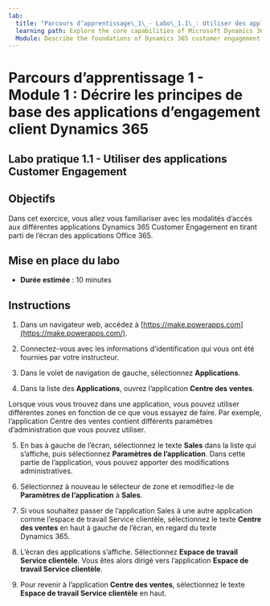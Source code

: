 ```yaml
---
lab:
  title: "Parcours d’apprentissage\_1\_- Labo\_1.1\_: Utiliser des applications d’engagement client"
  learning path: Explore the core capabilities of Microsoft Dynamics 365 customer engagement apps
  Module: Describe the foundations of Dynamics 365 customer engagement apps
---
```


Parcours d’apprentissage 1 - Module 1 : Décrire les principes de base des applications d’engagement client Dynamics 365
========================

## Labo pratique 1.1 - Utiliser des applications Customer Engagement 

## Objectifs

Dans cet exercice, vous allez vous familiariser avec les modalités d’accès aux différentes applications Dynamics 365 Customer Engagement en tirant parti de l’écran des applications Office 365.   


## Mise en place du labo

  - **Durée estimée** : 10 minutes

## Instructions

1. Dans un navigateur web, accédez à [https://make.powerapps.com](https://make.powerapps.com/). 

2. Connectez-vous avec les informations d’identification qui vous ont été fournies par votre instructeur. 

3. Dans le volet de navigation de gauche, sélectionnez **Applications**. 

4. Dans la liste des **Applications**, ouvrez l’application **Centre des ventes**. 

Lorsque vous vous trouvez dans une application, vous pouvez utiliser différentes zones en fonction de ce que vous essayez de faire. Par exemple, l’application Centre des ventes contient différents paramètres d’administration que vous pouvez utiliser.

5. En bas à gauche de l’écran, sélectionnez le texte **Sales** dans la liste qui s’affiche, puis sélectionnez **Paramètres de l’application**. Dans cette partie de l’application, vous pouvez apporter des modifications administratives.

6. Sélectionnez à nouveau le sélecteur de zone et remodifiez-le de **Paramètres de l’application** à **Sales**.

7. Si vous souhaitez passer de l’application Sales à une autre application comme l’espace de travail Service clientèle, sélectionnez le texte **Centre des ventes** en haut à gauche de l’écran, en regard du texte Dynamics 365.

8. L’écran des applications s’affiche. Sélectionnez **Espace de travail Service clientèle**. Vous êtes alors dirigé vers l’application **Espace de travail Service clientèle**.

9. Pour revenir à l’application **Centre des ventes**, sélectionnez le texte **Espace de travail Service clientèle** en haut.

 

